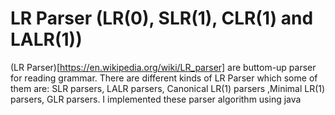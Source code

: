 # LR Parser (LR(0), SLR(1), CLR(1) and LALR(1))
(LR Parser)[https://en.wikipedia.org/wiki/LR_parser] are buttom-up parser for reading grammar. There are different kinds of LR Parser which some of them are: SLR parsers, LALR parsers, Canonical LR(1) parsers ,Minimal LR(1) parsers, GLR parsers.
I implemented these parser algorithm using java 

